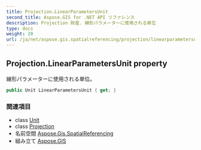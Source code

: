 ```yaml
---
title: Projection.LinearParametersUnit
second_title: Aspose.GIS for .NET API リファレンス
description: Projection 財産. 線形パラメーターに使用される単位
type: docs
weight: 20
url: /ja/net/aspose.gis.spatialreferencing/projection/linearparametersunit/
---
```

## Projection.LinearParametersUnit property

線形パラメーターに使用される単位。

```csharp
public Unit LinearParametersUnit { get; }
```

### 関連項目

* class [Unit](../../unit/)
* class [Projection](../)
* 名前空間 [Aspose.Gis.SpatialReferencing](../../projection/)
* 組み立て [Aspose.GIS](../../../)


